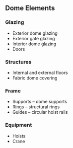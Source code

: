

## Dome Elements

### Glazing
- Exterior dome glazing
- Exterior gate glazing
- Interior dome glazing
- Doors

### Structures
- Internal and external floors
- Fabric dome covering

### Frame
- Supports – dome supports
- Rings – structural rings
- Guides – circular hoist rails

### Equipment
- Hoists
- Crane

